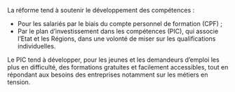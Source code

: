<p id="brief">
  La réforme tend à soutenir le développement des compétences :
  <ul>
    <li>
      Pour les salariés par le biais du compte personnel de formation (CPF) ;
    </li>
    <li>
      Par le plan d’investissement dans les compétences (PIC), qui associe l’Etat et les Régions, dans une volonté de miser sur les qualifications individuelles.
    </li>
  </ul>
</p>

<p>
  Le PIC tend à développer, pour les jeunes et les demandeurs d’emploi les plus en difficulté, des formations gratuites et facilement accessibles, tout en répondant aux besoins des entreprises notamment sur les métiers en tension.
</p>